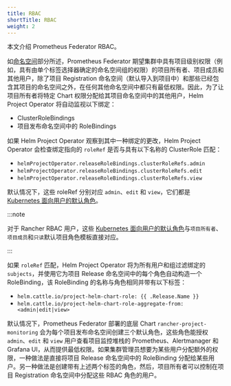 ```yaml
---
title: RBAC
shortTitle: RBAC
weight: 2
---
```


本文介绍 Prometheus Federator RBAC。

如[命名空间](../../pages-for-subheaders/prometheus-federator.md#命名空间)部分所述，Prometheus Federator 期望集群中具有项目级别权限（例如，具有由单个标签选择器确定的命名空间组的权限）的项目所有者、项目成员和其他用户，除了项目 Registration 命名空间（默认导入到项目中）和那些已经包含其项目的命名空间之外，在任何其他命名空间中都只有最低权限。因此，为了让项目所有者将特定 Chart 权限分配给其项目命名空间中的其他用户，Helm Project Operator 将自动监视以下绑定：

- ClusterRoleBindings
- 项目发布命名空​​间中的 RoleBindings

如果 Helm Project Operator 观察到其中一种绑定的更改，Helm Project Operator 会检查绑定指向的 `roleRef` 是否与具有以下名称的 ClusterRole 匹配：

- `helmProjectOperator.releaseRoleBindings.clusterRoleRefs.admin`
- `helmProjectOperator.releaseRoleBindings.clusterRoleRefs.edit`
- `helmProjectOperator.releaseRoleBindings.clusterRoleRefs.view`

默认情况下，这些 roleRef 分别对应 `admin`、`edit` 和 `view`，它们都是 [Kubernetes 面向用户的默认角色](https://kubernetes.io/docs/reference/access-authn-authz/rbac/#user-facing-roles)。

:::note

对于 Rancher RBAC 用户，这些 [Kubernetes 面向用户的默认角色](https://kubernetes.io/docs/reference/access-authn-authz/rbac/#user-facing-roles)与`项目所有者`、`项目成员`和`只读`默认项目角色模板直接对应。

:::

如果 `roleRef` 匹配，Helm Project Operator 将为所有用户和组过滤绑定的 `subjects`，并使用它为项目 Release 命名空间中的每个角色自动构造一个 RoleBinding，该 RoleBinding 的名称与角色相同并带有以下标签：

- `helm.cattle.io/project-helm-chart-role: {{ .Release.Name }}`
- `helm.cattle.io/project-helm-chart-role-aggregate-from: <admin|edit|view>`

默认情况下，Prometheus Federator 部署的底层 Chart `rancher-project-monitoring` 会为每个项目发布命名空​​间创建三个默认角色，这些角色能授权 `admin`、`edit` 和 `view` 用户查看项目监控堆栈的 Prometheus、Alertmanager 和 Grafana UI，从而提供最低权限。如果集群管理员想要为某些用户分配额外的权限，一种做法是直接将项目 Release 命名空间中的 RoleBinding 分配给某些用户。另一种做法是创建带有上述两个标签的角色，然后，项目所有者可以控制在项目 Registration 命名空间中分配这些 RBAC 角色的用户。